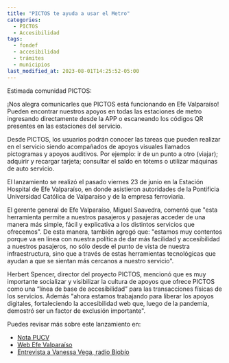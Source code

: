 ```yaml
---
title: "PICTOS te ayuda a usar el Metro"
categories:
  - PICTOS
  - Accesibilidad
tags:
  - fondef
  - accesibilidad
  - trámites
  - municipios
last_modified_at: 2023-08-01T14:25:52-05:00
---
```


Estimada comunidad PICTOS:

¡Nos alegra comunicarles que PICTOS está funcionando en Efe Valparaíso!
Pueden encontrar nuestros apoyos en todas las estaciones de metro ingresando directamente desde la APP o escaneando los códigos QR presentes en las estaciones del servicio. 

Desde PICTOS, los usuarios podrán conocer las tareas que pueden realizar en el servicio siendo acompañados de apoyos visuales llamados pictogramas y apoyos auditivos. Por ejemplo: ir de un punto a otro (viajar); adquirir y recargar tarjeta; consultar el saldo en tótems o utilizar máquinas de auto servicio.

El lanzamiento se realizó el pasado viernes 23 de junio en la Estación Hospital de Efe Valparaíso, en donde asistieron autoridades de la Pontificia Universidad Católica de Valparaíso y de la empresa ferroviaria.

El gerente general de Efe Valparaíso, Miguel Saavedra, comentó que "esta herramienta permite a nuestros pasajeros y pasajeras acceder de una manera más simple, fácil y explicativa a los distintos servicios que ofrecemos". De esta manera, también agregó que: "estamos muy contentos porque va en línea con nuestra política de dar más facilidad y accesibilidad a nuestros pasajeros, no sólo desde el punto de vista de nuestra infraestructura, sino que a través de estas herramientas tecnológicas que ayudan a que se sientan más cercanos a nuestro servicio".

Herbert Spencer, director del proyecto PICTOS, mencionó que es muy importante socializar y visibilizar la cultura de apoyos que ofrece PICTOS como una “línea de base de accesibilidad” para las transacciones físicas de los servicios. Además "ahora estamos trabajando para liberar los apoyos digitales, fortaleciendo la accesibilidad web que, luego de la pandemia, demostró ser un factor de exclusión importante".

Puedes revisar más sobre este lanzamiento en: ​
- [Nota PUCV](https://www.pucv.cl/pucv/pucv-y-efe-valparaiso-presentan-aplicacion-que-hace-mas-inclusivo-el)
- [Web Efe Valparaíso](https://www.efe.cl/nuestros-servicios/limache-puerto/pictos/)
- [Entrevista a Vanessa Vega, radio Biobío](https://www.efe.cl/nuestros-servicios/limache-puerto/pictos/)
